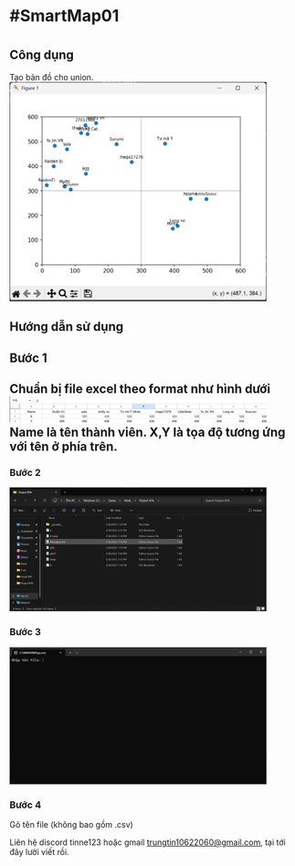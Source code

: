 <h1>#SmartMap01<h1>
<h2>Công dụng</h1>
Tạo bản đồ cho union.
<img src="HDSD/Screenshot_3.png" width="450">
<h2>Hướng dẫn sử dụng</h2>
<h2>Bước 1<h2>
Chuẩn bị file excel theo format như hình dưới
<img src= "HDSD/Screenshot_excel.png" width = "450">
Name là tên thành viên. X,Y là tọa độ tương ứng với tên ở phía trên.
<h3>Bước 2</h3>
<img src="HDSD/Screenshot_1.png"  width="450">
<h3>Bước 3</h3>
<img src="HDSD/Screenshot_2.png"  width="450">
<h3>Bước 4</h3>
Gõ tên file (không bao gồm .csv)

  
Liên hệ discord tinne123 hoặc gmail trungtin10622060@gmail.com, tại tới đây lười viết rồi.
